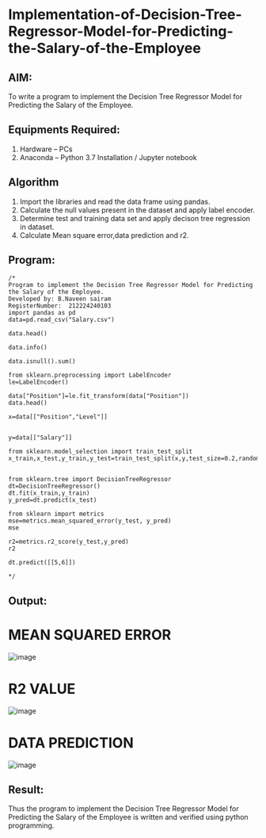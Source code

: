 # Implementation-of-Decision-Tree-Regressor-Model-for-Predicting-the-Salary-of-the-Employee

## AIM:
To write a program to implement the Decision Tree Regressor Model for Predicting the Salary of the Employee.

## Equipments Required:
1. Hardware – PCs
2. Anaconda – Python 3.7 Installation / Jupyter notebook

## Algorithm
1. Import the libraries and read the data frame using pandas.
2. Calculate the null values present in the dataset and apply label encoder.
3. Determine test and training data set and apply decison tree regression in dataset.
4. Calculate Mean square error,data prediction and r2.

## Program:
```
/*
Program to implement the Decision Tree Regressor Model for Predicting the Salary of the Employee.
Developed by: B.Naveen sairam
RegisterNumber:  212224240103
import pandas as pd
data=pd.read_csv("Salary.csv")

data.head()

data.info()

data.isnull().sum()

from sklearn.preprocessing import LabelEncoder
le=LabelEncoder()

data["Position"]=le.fit_transform(data["Position"])
data.head()

x=data[["Position","Level"]]


y=data[["Salary"]]

from sklearn.model_selection import train_test_split
x_train,x_test,y_train,y_test=train_test_split(x,y,test_size=0.2,random_state=2)


from sklearn.tree import DecisionTreeRegressor
dt=DecisionTreeRegressor()
dt.fit(x_train,y_train)
y_pred=dt.predict(x_test)

from sklearn import metrics
mse=metrics.mean_squared_error(y_test, y_pred)
mse

r2=metrics.r2_score(y_test,y_pred)
r2

dt.predict([[5,6]])

*/
```

## Output:
# MEAN SQUARED ERROR
![image](https://github.com/user-attachments/assets/304e43b1-569f-47ff-863b-f1067761eae8)
# R2 VALUE
![image](https://github.com/user-attachments/assets/00da861a-8757-47c2-b0c0-e25d0ba45000)
# DATA PREDICTION
![image](https://github.com/user-attachments/assets/e40eba92-6ee5-473c-aa89-4dd2f366ec25)

## Result:
Thus the program to implement the Decision Tree Regressor Model for Predicting the Salary of the Employee is written and verified using python programming.

